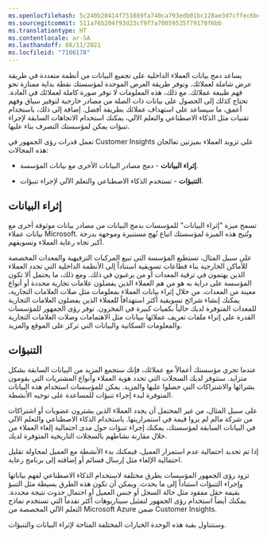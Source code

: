```yaml
---
ms.openlocfilehash: 5c240b20414f751089fa740ca793edb01bc128ae3d7cffec6bcfd732460d5850
ms.sourcegitcommit: 511a76b204f93d23cf9f7a70059525f79170f6bb
ms.translationtype: HT
ms.contentlocale: ar-SA
ms.lasthandoff: 08/11/2021
ms.locfileid: "7106178"
---
```

يساعد دمج بيانات العملاء الداخلية على تجميع البيانات من أنظمة متعددة في طريقة عرض شاملة لعملائك. وتوفر طريقة العرض الموحدة لمؤسستك نقطة بداية ممتازة نحو فهم طبيعة عملائك. مع ذلك، هذه المعلومات لا توفر صورة كاملة لعملائك في العادة. تحتاج كذلك إلى الحصول على بيانات ذات الصلة من مصادر خارجية لتوفير سياق وفهم أعمق، ما سيساعد على استهداف عملائك بطريقة أفضل. إضافة إلى ذلك، باستخدام تقنيات مثل الذكاء الاصطناعي والتعلم الآلي، يمكنك استخدام الاتجاهات السابقة لإجراء تنبؤات يمكن لمؤسستك التصرف بناء عليها.

تعمل قدرات رؤى الجمهور في Customer Insights على تزويد العملاء بميزتين تعالجان هذه المجالات:

- **إثراء البيانات** - دمج مصادر البيانات الأخرى مع بيانات المؤسسة.

- **التنبؤات** - تستخدم الذكاء الاصطناعي والتعلم الآلي لإجراء تنبؤات.

## <a name="data-enrichment"></a>إثراء البيانات

تسمح ميزة "إثراء البيانات" للمؤسسات بدمج البيانات من مصادر بيانات موثوقة أخرى مع بيانات عملاء Microsoft. وتُتيح هذه الميزة لمؤسستك اتباع نُهج مستنيرة وموجهة بدرجة أكبر تجاه رعاية العملاء وتسويقهم.

على سبيل المثال، تستطيع المؤسسة التي تبيع المركبات الترفيهية والمعدات المخصصة للأماكن الخارجية بناء قطاعات تسويقية استناداً إلى الأنظمة الداخلية التي تحدد العملاء الذين يهتمون في ترقية المعدات أو من يرغبون في ذلك. ومع ذلك، ما يحتمل ألا تكون المؤسسة على دراية به هو من هم العملاء الذين يفضلون علامات تجارية محددة أو أنواع معينة من المعدات. من خلال إثراء بيانات العملاء بمعلومات مثل صلات العلامات التجارية، يمكنك إنشاء شرائح تسويقية أكثر استهدافاً للعملاء الذين يفضلون العلامات التجارية للمعدات المتوفرة لديك حالياً بكميات كبيرة في المخزون. توفر رؤى الجمهور للمؤسسات القدرة على إثراء ملفات تعريف عملائها ببيانات مثل الاهتمامات وصلات العلامات التجارية والمعلومات السكانية والبيانات التي تركز على الموقع والمزيد.

## <a name="predictions"></a>التنبؤات

عندما تجري مؤسستك أعمالاً مع عملائك، فإنك ستجمع المزيد من البيانات السابقة بشكل متزايد. ستتوفر لديك السجلات التي تحدد هوية العملاء وأنواع المشتريات التي يقومون بشرائها والاشتراكات التي حصلوا عليها والمزيد. يمكن للمؤسسات استخدام هذه البيانات المتوفرة لبدء إجراء تنبؤات للمساعدة على توجيه الأنشطة.

على سبيل المثال، من غير المحتمل أن يجدد العملاء الذين يشترون عضويات أو اشتراكات من شركة مالم لم يروا قيمة في استمراريتها. باستخدام الذكاء الاصطناعي والتعلم الآلي في البيانات السابقة لمؤسستك، يمكنك إجراء تنبؤات حول مدى احتمالية إلغاء العملاء من خلال مقارنة نشاطهم بالسجلات التاريخية المتوفرة لديك.

إذا تم تحديد احتمالية عدم استمرار العميل، فيمكنك بدء الأنشطة مع العميل لمحاولة تقليل احتمالية الإلغاء مثل إرسال قسائم أو إضافته إلى برنامج رعاية.

تزود رؤى الجمهور المؤسسات بطرق مختلفة لاستخدام الذكاء الاصطناعي لفهم بياناتها وإجراء التنبؤات استناداً إلى ما يحدث. ويمكن أن تكون هذه الطرق بسيطة مثل التنبؤ بقيمة حقل مفقود مثل حالة السجل أو جنس العميل أو احتمال حدوث نتيجة محددة. يمكنك أيضاً استخدام رؤى الجمهور لتمثيل سيناريوهات أكثر تقدماً التي تستخدم نماذج التعلم الآلي المخصصة من Microsoft Azure ضمن Customer Insights.

وستتناول بقية هذه الوحدة الخيارات المختلفة المتاحة لإثراء البيانات والتنبؤات.
